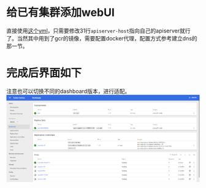 # 给已有集群添加webUI
直接使用[这个yml](conf/k8s-dashboard.yml)，只需要修改31行`apiserver-host`指向自己的apiserver就行了。当然其中用到了gcr的镜像，需要配置docker代理，配置方式参考建立dns的那一节。
# 完成后界面如下
注意也可以切换不同的dashboard版本，进行适配。
![image](img/k8sui.jpg)